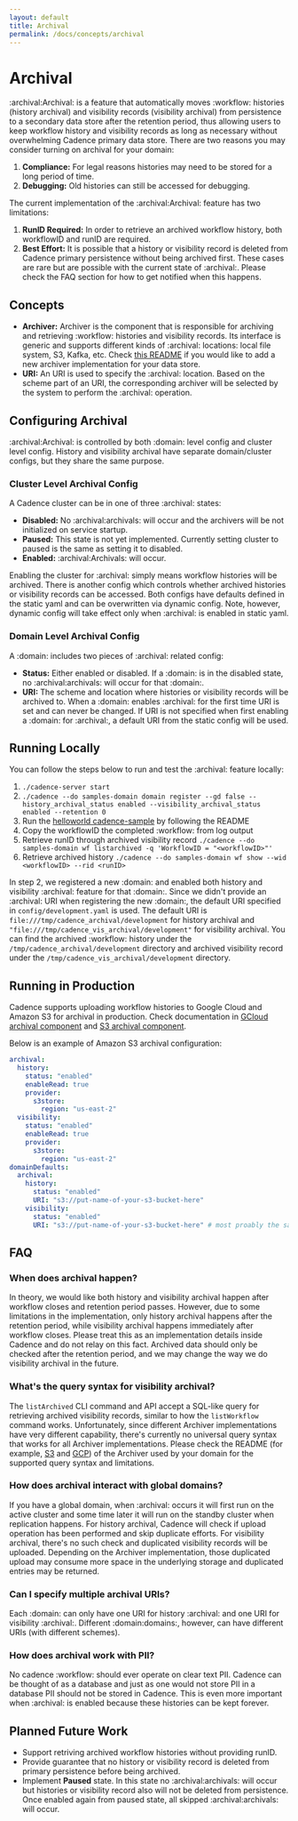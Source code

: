 ```yaml
---
layout: default
title: Archival
permalink: /docs/concepts/archival
---
```


# Archival

:archival:Archival: is a feature that automatically moves :workflow: histories (history archival) and visibility records (visibility archival) from persistence to a secondary data store after the retention period, thus allowing users to keep workflow history and visibility records as long as necessary without overwhelming Cadence primary data store. There are two reasons you may consider turning on archival for your domain:
1. **Compliance:** For legal reasons histories may need to be stored for a long period of time.
2. **Debugging:** Old histories can still be accessed for debugging.

The current implementation of the :archival:Archival: feature has two limitations:
1. **RunID Required:** In order to retrieve an archived workflow history, both workflowID and runID are required.
2. **Best Effort:** It is possible that a history or visibility record is deleted from Cadence primary persistence without being archived first. These cases are rare but are possible with the current state of :archival:. Please check the FAQ section for how to get notified when this happens.

## Concepts

- **Archiver:** Archiver is the component that is responsible for archiving and retrieving :workflow: histories and visibility records.  Its interface is generic and supports different kinds of :archival: locations: local file system, S3, Kafka, etc. Check [this README](https://github.com/cadence-workflow/cadence/blob/master/common/archiver/README.md) if you would like to add a new archiver implementation for your data store.
- **URI:** An URI is used to specify the :archival: location. Based on the scheme part of an URI, the corresponding archiver will be selected by the system to perform the :archival: operation.

## Configuring Archival

:archival:Archival: is controlled by both :domain: level config and cluster level config. History and visibility archival have separate domain/cluster configs, but they share the same purpose.

### Cluster Level Archival Config

A Cadence cluster can be in one of three :archival: states:
  * **Disabled:** No :archival:archivals: will occur and the archivers will be not initialized on service startup.
  * **Paused:** This state is not yet implemented. Currently setting cluster to paused is the same as setting it to disabled.
  * **Enabled:** :archival:Archivals: will occur.

Enabling the cluster for :archival: simply means workflow histories will be archived. There is another config which controls whether archived histories or visibility records can be accessed. Both configs have defaults defined in the static yaml and can be overwritten via dynamic config. Note, however, dynamic config will take effect only when :archival: is enabled in static yaml.

### Domain Level Archival Config

A :domain: includes two pieces of :archival: related config:
  * **Status:** Either enabled or disabled. If a :domain: is in the disabled state, no :archival:archivals: will occur for that :domain:.
  * **URI:** The scheme and location where histories or visibility records will be archived to. When a :domain: enables :archival: for the first time URI is set and can never be changed. If URI is not specified when first enabling a :domain: for :archival:, a default URI from the static config will be used.

## Running Locally

You can follow the steps below to run and test the :archival: feature locally:
1. `./cadence-server start`
2. `./cadence --do samples-domain domain register --gd false --history_archival_status enabled --visibility_archival_status enabled --retention 0`
3. Run the [helloworld cadence-sample](https://github.com/cadence-workflow/cadence-samples) by following the README
4. Copy the workflowID the completed :workflow: from log output
5. Retrieve runID through archived visibility record `./cadence --do samples-domain wf listarchived -q 'WorkflowID = "<workflowID>"'`
6. Retrieve archived history `./cadence --do samples-domain wf show --wid <workflowID> --rid <runID>`

In step 2, we registered a new :domain: and enabled both history and visibility :archival: feature for that :domain:. Since we didn't provide an :archival: URI when registering the new :domain:, the default URI specified in `config/development.yaml` is used. The default URI is `file:///tmp/cadence_archival/development` for history archival and `"file:///tmp/cadence_vis_archival/development"` for visibility archival. You can find the archived :workflow: history under the `/tmp/cadence_archival/development` directory and archived visibility record under the `/tmp/cadence_vis_archival/development` directory.

## Running in Production
Cadence supports uploading workflow histories to Google Cloud and Amazon S3 for archival in production.
Check documentation in [GCloud archival component](https://github.com/cadence-workflow/cadence/tree/master/common/archiver/gcloud) and [S3 archival component](https://github.com/cadence-workflow/cadence/tree/master/common/archiver/s3store).

Below is an example of Amazon S3 archival configuration:
```yaml
archival:
  history:
    status: "enabled"
    enableRead: true
    provider:
      s3store:
        region: "us-east-2"
  visibility:
    status: "enabled"
    enableRead: true
    provider:
      s3store:
        region: "us-east-2"
domainDefaults:
  archival:
    history:
      status: "enabled"
      URI: "s3://put-name-of-your-s3-bucket-here"
    visibility:
      status: "enabled"
      URI: "s3://put-name-of-your-s3-bucket-here" # most proably the same as the previous URI
```

## FAQ

### When does archival happen?
In theory, we would like both history and visibility archival happen after workflow closes and retention period passes. However, due to some limitations in the implementation, only history archival happens after the retention period, while visibility archival happens immediately after workflow closes. Please treat this as an implementation details inside Cadence and do not relay on this fact. Archived data should only be checked after the retention period, and we may change the way we do visibility archival in the future.

### What's the query syntax for visibility archival?
The `listArchived` CLI command and API accept a SQL-like query for retrieving archived visibility records, similar to how the `listWorkflow` command works. Unfortunately, since different Archiver implementations have very different capability, there's currently no universal query syntax that works for all Archiver implementations. Please check the README (for example, [S3](https://github.com/cadence-workflow/cadence/tree/master/common/archiver/s3store) and [GCP](https://github.com/cadence-workflow/cadence/tree/master/common/archiver/gcloud)) of the Archiver used by your domain for the supported query syntax and limitations.

### How does archival interact with global domains?
If you have a global domain, when :archival: occurs it will first run on the active cluster and some time later it will run on the standby cluster when replication happens.
For history archival, Cadence will check if upload operation has been performed and skip duplicate efforts.
For visibility archival, there's no such check and duplicated visibility records will be uploaded. Depending on the Archiver implementation, those duplicated upload may consume more space in the underlying storage and duplicated entries may be returned.

### Can I specify multiple archival URIs?
Each :domain: can only have one URI for history :archival: and one URI for visibility :archival:. Different :domain:domains:, however, can have different URIs (with different schemes).

### How does archival work with PII?
No cadence :workflow: should ever operate on clear text PII. Cadence can be thought of as a database and just as one would not store PII in a database PII should not be stored in Cadence. This is even more important when :archival: is enabled because these histories can be kept forever.

## Planned Future Work
* Support retriving archived workflow histories without providing runID.
* Provide guarantee that no history or visibility record is deleted from primary persistence before being archived.
* Implement **Paused** state. In this state no :archival:archivals: will occur but histories or visibility record also will not be deleted from persistence.
Once enabled again from paused state, all skipped :archival:archivals: will occur.
